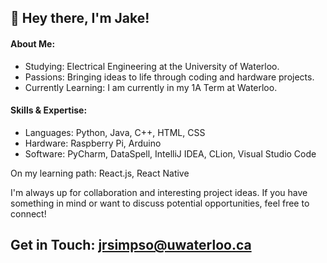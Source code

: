 ## 👋 Hey there, I'm Jake!

#### About Me:
* Studying: Electrical Engineering at the University of Waterloo.
* Passions: Bringing ideas to life through coding and hardware projects.
* Currently Learning: I am currently in my 1A Term at Waterloo.

#### Skills & Expertise:
* Languages: Python, Java, C++, HTML, CSS
* Hardware: Raspberry Pi, Arduino
* Software: PyCharm, DataSpell, IntelliJ IDEA, CLion, Visual Studio Code

On my learning path: React.js, React Native

I'm always up for collaboration and interesting project ideas. If you have something in mind or want to discuss potential opportunities, feel free to connect!

## Get in Touch: jrsimpso@uwaterloo.ca

